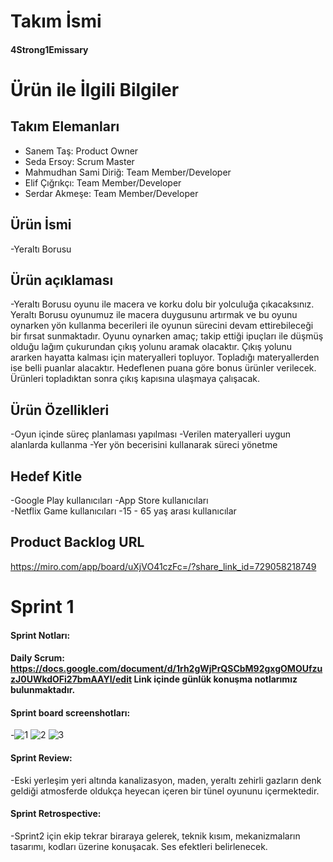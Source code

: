 # Takım İsmi
#### 4Strong1Emissary
# Ürün ile İlgili Bilgiler
## Takım Elemanları
- Sanem Taş: Product Owner
- Seda Ersoy: Scrum Master
- Mahmudhan Sami Diriğ: Team Member/Developer
- Elif Çığrıkçı: Team Member/Developer
- Serdar Akmeşe: Team Member/Developer
## Ürün İsmi
-Yeraltı Borusu
## Ürün açıklaması
-Yeraltı Borusu oyunu ile macera ve korku dolu bir yolculuğa çıkacaksınız. Yeraltı Borusu oyunumuz ile macera duygusunu artırmak ve bu oyunu oynarken yön kullanma becerileri ile oyunun sürecini devam ettirebileceği bir fırsat sunmaktadır. Oyunu oynarken amaç; takip ettiği ipuçları ile düşmüş olduğu lağım çukurundan çıkış yolunu aramak olacaktır. Çıkış yolunu ararken hayatta kalması için materyalleri topluyor. Topladığı materyallerden ise belli puanlar alacaktır. Hedeflenen puana göre bonus ürünler verilecek. Ürünleri topladıktan sonra çıkış kapısına ulaşmaya çalışacak. 
## Ürün Özellikleri 
-Oyun içinde süreç planlaması yapılması 
-Verilen materyalleri uygun alanlarda kullanma 
-Yer yön becerisini kullanarak süreci yönetme 
## Hedef Kitle 
-Google Play kullanıcıları 
-App Store kullanıcıları  
-Netflix Game kullanıcıları 
-15 - 65 yaş arası kullanıcılar
## Product Backlog URL
https://miro.com/app/board/uXjVO41czFc=/?share_link_id=729058218749 
# Sprint 1
#### Sprint Notları: 
#### Daily Scrum: https://docs.google.com/document/d/1rh2gWjPrQSCbM92gxgOMOUfzuzJ0UWkdOFi27bmAAYI/edit Link içinde günlük konuşma notlarımız bulunmaktadır. 
#### Sprint board screenshotları: 
-![1](https://user-images.githubusercontent.com/104379234/167314999-616b5706-9a79-4db3-841a-0e4ebcdc381f.png)
![2](https://user-images.githubusercontent.com/104379234/167315006-7ac0f4c2-952c-4628-9de1-1744ae54f041.png)
![3](https://user-images.githubusercontent.com/104379234/167315010-3ea788ae-6ce1-4d90-af0e-5c9970083915.png)
#### Sprint Review: 
-Eski yerleşim yeri altında kanalizasyon, maden, yeraltı zehirli gazların denk geldiği atmosferde oldukça heyecan içeren bir tünel oyununu içermektedir. 
#### Sprint Retrospective: 
-Sprint2 için ekip tekrar biraraya gelerek, teknik kısım, mekanizmaların tasarımı, kodları üzerine konuşacak. Ses efektleri belirlenecek. 
